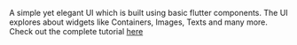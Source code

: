 A simple yet elegant UI which is built using basic flutter components. The UI explores about widgets like Containers, Images, Texts and many more. Check out the complete tutorial 
<a href="https://youtu.be/iD4yo2AVuRQ">here

